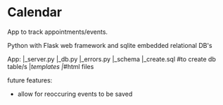 # Calendar

App to track appointments/events.

Python with Flask web framework and sqlite embedded relational DB's

App:
|_server.py
|_db.py
|_errors.py
|_schema
    |_create.sql #to create db table/s
|_templates
	|_#html files


future features:
- allow for reoccuring events to be saved
